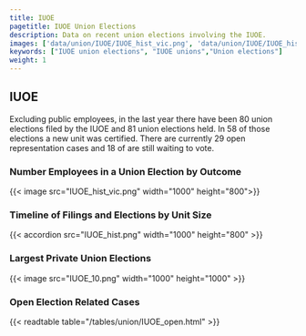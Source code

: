 ```yaml
---
title: IUOE
pagetitle: IUOE Union Elections
description: Data on recent union elections involving the IUOE.
images: ['data/union/IUOE/IUOE_hist_vic.png', 'data/union/IUOE/IUOE_hist_size.png', 'data/union/IUOE/IUOE_10.png']
keywords: ["IUOE union elections", "IUOE unions","Union elections"]
weight: 1
---
```

##  IUOE

Excluding public employees, in the last year there have been 80 union elections filed by the IUOE and 81 union elections held. In 58 of those elections a new unit was certified. There are currently 29 open representation cases and 18 of are still waiting to vote.

### Number Employees in a Union Election by Outcome
{{< image src="IUOE_hist_vic.png" width="1000" height="800">}}

### Timeline of Filings and Elections by Unit Size
{{< accordion src="IUOE_hist.png" width="1000" height="800" >}}

### Largest Private Union Elections
{{< image src="IUOE_10.png" width="1000" height="1000"  >}}

### Open Election Related Cases
{{< readtable table="/tables/union/IUOE_open.html" >}}

